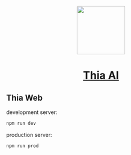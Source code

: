 <p align="center">
  <a href="https://thia.tech">
    <picture>
      <source media="(prefers-color-scheme: dark)" srcset="https://thia.tech/logo/thia-icon.svg">
      <img src="https://thia.tech/logo/thia-icon.svg" height="128">
    </picture>
    <h1 align="center">Thia AI</h1>
  </a>
</p>

## Thia Web

development server:

```bash
npm run dev
```

production server:

```bash
npm run prod
```
